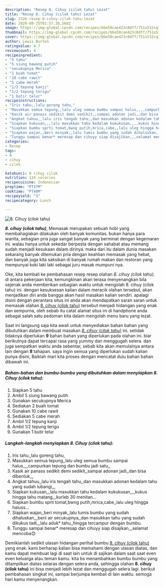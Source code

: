 ```yaml
---
description: "Resep 8. Cihuy (cilok tahu) Lezat"
title: "Resep 8. Cihuy (cilok tahu) Lezat"
slug: 2326-resep-8-cihuy-cilok-tahu-lezat
date: 2020-09-25T01:57:38.568Z
image: https://img-global.cpcdn.com/recipes/bbe50cae423c0dff/751x532cq70/8-cihuy-cilok-tahu-foto-resep-utama.jpg
thumbnail: https://img-global.cpcdn.com/recipes/bbe50cae423c0dff/751x532cq70/8-cihuy-cilok-tahu-foto-resep-utama.jpg
cover: https://img-global.cpcdn.com/recipes/bbe50cae423c0dff/751x532cq70/8-cihuy-cilok-tahu-foto-resep-utama.jpg
author: Lewis Burton
ratingvalue: 4.7
reviewcount: 4
recipeingredient:
- "5 tahu"
- "5 siung bawang putih"
- "secukupnya Merica"
- "2 buah tomat"
- "10 cabe rawit"
- "5 cabe merah"
- "1/2 tepung kanji"
- "1/2 tepung terigu"
- "1 butir telur"
recipeinstructions:
- "Iris tahu,,lalu goreng tahu,"
- "Masukkan semua tepung,,lalu uleg semua bumbu sampai halus,,,,campurkan tepung dan bumbu jadi satu,,"
- "Kasik air panass sedikit demi sedikit,,sampai adonan jadi,,dan bisa dibentuk,,,"
- "Angkat tahuu,,lalu iris tengah tahu,,dan masukkan adonan kedalam tahu yang sudah lubangi,,,"
- "Siapkan kukusan,,,lalu masukkan tahu kedalam kukukusan,,,,kukus hingga tahu matang,,,kurleb 30 menitan..."
- "Siapkan bumbu sprti tomat,bwng putih,mrica,cabe,,lalu uleg hingga haluss..."
- "Siapkan wajan,,beri minyak,,lalu tumis bumbu yang sudah dihaluskan,,,berii air secukupnya,,dan masukkan tahu yang sudah dikukus tadi,,,lalu aduk* tahu,,hingga tercampur dengan bumbu."
- "Tunggu sampai benar* meresap dan cihuyy siap disajikan,,,selamat mencoba😊"
categories:
- Resep
tags:
- 8
- cihuy
- cilok

katakunci: 8 cihuy cilok 
nutrition: 124 calories
recipecuisine: Indonesian
preptime: "PT37M"
cooktime: "PT48M"
recipeyield: "3"
recipecategory: Lunch

---
```



![8. Cihuy (cilok tahu)](https://img-global.cpcdn.com/recipes/bbe50cae423c0dff/751x532cq70/8-cihuy-cilok-tahu-foto-resep-utama.jpg)

<b><i>8. cihuy (cilok tahu)</i></b>, Memasak merupakan sebuah hobi yang membahagiakan dilakukan oleh banyak komunitas. bukan hanya para wanita, sebagian pria juga sangat banyak yang berminat dengan kegemaran ini. walau hanya untuk sekedar berpesta dengan sahabat atau memang sudah menjadi kesukaan dalam dirinya. maka dari itu dalam dunia masakan sekarang banyak ditemukan pria dengan keahlian memasak yang hebat, dan banyak juga kita saksikan di banyak rumah makan dan restoran yang mempunyai koki laki laki sebagai juru masak mumpuni nya.



Oke, kita kembali ke pembahasan resep resep olahan <i>8. cihuy (cilok tahu)</i>. di antara pekerjaan kita, kemungkinan akan terasa menyenangkan bila sejenak anda memberikan sebagian waktu untuk mengolah 8. cihuy (cilok tahu) ini. dengan kesuksesan kalian dalam meracik olahan tersebut, akan menjadikan diri anda bangga akan hasil masakan kalian sendiri. apalagi disini dengan perantara situs ini anda akan mendapatkan saran saran untuk memasak olahan <u>8. cihuy (cilok tahu)</u> tersebut menjadi hidangan yang enak dan sempurna, oleh sebab itu catat alamat situs ini di handphone anda sebagai salah satu pedoman kita dalam mengolah menu baru yang lezat.


Saat ini langsung saja kita awali untuk menyediakan bahan bahan yang dibutuhkan dalam membuat masakan <u><i>8. cihuy (cilok tahu)</i></u> ini. setidak tidaknya diperlukan <b>9</b> bahan bahan yang diperlukan pada olahan ini. biar berikutnya dapat tercapai rasa yang yummy dan menggugah selera. dan juga sempatkan waktu anda sebentar, sebab kita akan memulainya antara lain dengan <b>8</b> tahapan. saya ingin semua yang diperlukan sudah kalian punya disini, Baiklah mari kita proses dengan mencatat dulu bahan bahan dibawah ini.

<!--inarticleads1-->

##### Bahan-bahan dan bumbu-bumbu yang dibutuhkan dalam menyiapkan 8. Cihuy (cilok tahu):

1. Siapkan 5 tahu
1. Ambil 5 siung bawang putih
1. Gunakan secukupnya Merica
1. Sediakan 2 buah tomat
1. Gunakan 10 cabe rawit
1. Sediakan 5 cabe merah
1. Ambil 1/2 tepung kanji
1. Ambil 1/2 tepung terigu
1. Gunakan 1 butir telur




<!--inarticleads2-->

##### Langkah-langkah menyiapkan 8. Cihuy (cilok tahu):

1. Iris tahu,,lalu goreng tahu,
1. Masukkan semua tepung,,lalu uleg semua bumbu sampai halus,,,,campurkan tepung dan bumbu jadi satu,,
1. Kasik air panass sedikit demi sedikit,,sampai adonan jadi,,dan bisa dibentuk,,,
1. Angkat tahuu,,lalu iris tengah tahu,,dan masukkan adonan kedalam tahu yang sudah lubangi,,,
1. Siapkan kukusan,,,lalu masukkan tahu kedalam kukukusan,,,,kukus hingga tahu matang,,,kurleb 30 menitan...
1. Siapkan bumbu sprti tomat,bwng putih,mrica,cabe,,lalu uleg hingga haluss...
1. Siapkan wajan,,beri minyak,,lalu tumis bumbu yang sudah dihaluskan,,,berii air secukupnya,,dan masukkan tahu yang sudah dikukus tadi,,,lalu aduk* tahu,,hingga tercampur dengan bumbu.
1. Tunggu sampai benar* meresap dan cihuyy siap disajikan,,,selamat mencoba😊




Demikianlah sedikit ulasan hidangan perihal bumbu <u>8. cihuy (cilok tahu)</u> yang enak. kami berharap kalian bisa memahami dengan ulasan diatas, dan kamu dapat membuat lagi di saat lain untuk di sajikan dalam saat saat even even keluarga atau teman kamu. kita bs menambahkan bumbu bumbu yang ditampilkan diatas selaras dengan selera anda, sehingga olahan <b>8. cihuy (cilok tahu)</b> ini bisa menjadi lebih lezat dan menggugah selera lagi. berikut pembahasan singkat ini, sampai berjumpa kembali di lain waktu. semoga hari kamu menyenangkan.
